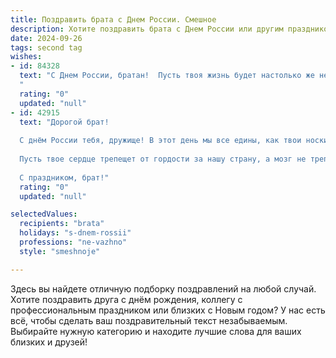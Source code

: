 ```yaml
---
title: Поздравить брата с Днем России. Смешное
description: Хотите поздравить брата с Днем России или другим праздником? Наш ИИ создаст незабываемое поздравление, а вы обязательно выделитесь среди других.  
date: 2024-09-26
tags: second tag
wishes:
- id: 84328
  text: "С Днем России, братан!  Пусть твоя жизнь будет настолько же необъятна и прекрасна, как наша страна, а  задачи решаются так же легко, как  победа в конкурсе на самый большой самовар!  Главное – не забудь сегодня выпить за  нашу великую Родину (и за себя тоже, конечно!).
  "
  rating: "0"
  updated: "null"
- id: 42915
  text: "Дорогой брат!
  
  С днём России тебя, дружище! В этот день мы все едины, как твои носки в стиральной машине — по парам, но с небольшими потерями! Желаю тебе, чтобы твоя жизнь была как идеальный день в России: с шашлыками, без очередей и с щедрым количеством свободного времени для диванных подвигов. Пусть удача будет с тобой — как 100% скидка на все ненужные долги!
  
  Пусть твое сердце трепещет от гордости за нашу страну, а мозг не трепещет от задач на работе! Поднимем бокалы за то, чтобы в нашем доме всегда было столько же счастья и радости, сколько в наших холодильниках — еды!
  
  С праздником, брат!"
  rating: "0"
  updated: "null"

selectedValues:
  recipients: "brata"
  holidays: "s-dnem-rossii"
  professions: "ne-vazhno"
  style: "smeshnoje"

---
```


Здесь вы найдете отличную подборку поздравлений на любой случай.
Хотите поздравить друга с днём рождения, коллегу с профессиональным праздником или близких с Новым годом? У нас есть всё, чтобы сделать ваш поздравительный текст незабываемым. Выбирайте нужную категорию и находите лучшие слова для ваших близких и друзей!
